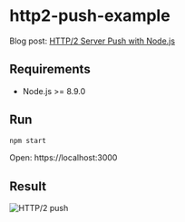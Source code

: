 # http2-push-example

Blog post: [HTTP/2 Server Push with Node.js](https://blog.risingstack.com/node-js-http-2-push)

## Requirements

- Node.js >= 8.9.0

## Run

```sh
npm start
```

Open: https://localhost:3000

## Result

![HTTP/2 push](/network.png)
